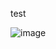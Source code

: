 test


![image](https://user-images.githubusercontent.com/53860717/139896183-ab679503-159d-45c0-935c-d28bf9879481.png)
